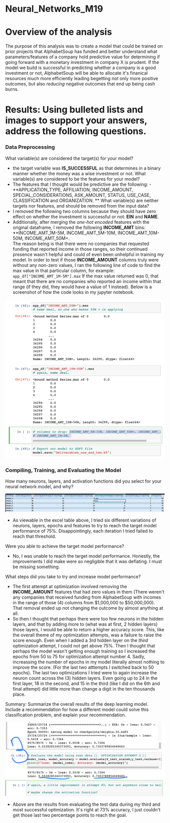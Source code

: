 # Neural_Networks_M19


# Overview of the analysis

The purpose of this analysis was to create a model that could be trained on prior projects that AlphabetSoup has funded and better understand what parameters/features of a company hold predictive value for determining if going forward with a monetary investment in company X is prudent. If the model we build is successful in predicting whether a company is a good investment or not, AlphabetSoup will be able to allocate it's finanical resources much more efficiently leading begetting not only more positive outcomes, but also *reducing* negative outcomes that end up being cash burns.  

# Results: Using bulleted lists and images to support your answers, address the following questions.

### Data Preprocessing
What variable(s) are considered the target(s) for your model?
- the target variable was **IS_SUCCESSFUL** as that determines in a binary manner whether the money was a wise investment or not. 
What variable(s) are considered to be the features for your model?
- The features that I thought would be predictive are the following: - **APPLICATION_TYPE, AFFILIATION, INCOME_AMOUNT, SPECIAL_CONSIDERATIONS, ASK_AMOUNT, STATUS, USE_CASE, CLASSIFICATION and ORGANIZATION. **
What variable(s) are neither targets nor features, and should be removed from the input data?
- I removed the following two columns because they should have zero effect on whether the investment is successful or not: **EIN** and **NAME**.  
- Additionally, after merging the *one-hot encoded* features with the original dataframe, I removed the following **INCOME_AMT** bins: **INCOME_AMT_1M-5M, INCOME_AMT_5M-10M, INCOME_AMT_10M-50M, INCOME_AMT_50M+.  
The reason being is that there were no companies that requested funding that reported income in those ranges, so their continued presence wasn't helpful and could of even been unhelpful in training my model. In order to test if those **INCOME_AMOUNT** columns truly were without any non-zero values, I ran the following line of code to find the max value in that particular column, for example: ``app_df["INCOME_AMT_1M-5M"].max``  If the max value returned was 0, that meant that there are no companies who reported an income within that range (if they did, they would have a value of 1 instead).  Below is a screenshot of how the code looks in my jupyter notebook.

![Alt_Text](https://github.com/Nickguild1993/Neural_Networks_M19/blob/main/M19_removal_income_columns.png)
      

### Compiling, Training, and Evaluating the Model

How many neurons, layers, and activation functions did you select for your neural network model, and why?

![Alt_img](https://github.com/Nickguild1993/Neural_Networks_M19/blob/main/M19_model_table_excel.png)

- As viewable in the excel table above, I tried six different variations of neurons, layers, epochs and features to try to reach the target model performance of 75%.  Disappointingly, each iteration I tried failed to reach that threshold. 

Were you able to achieve the target model performance?

- No, I was unable to reach the target model performance.  Honestly, the improvements I did make were so negligible that it was deflating.  I must be missing something.

What steps did you take to try and increase model performance?

- The first attempt at optimization involved removing the **INCOME_AMOUNT** features that had zero values in them (There weren't any companies that received funding from AlphabetSoup with incomes in the range of those (4) columns from $1,000,000 to $50,000,000).  That removal ended up not changing the outcome by almost anything at all. 
- So then I thought that perhaps there were too few neurons in the hidden layers, and that by adding more to (what was at first, 2 hidden layers) those layers, I would be able to return a higher accuracy score.  This, like the overall theme of my optimization attempts, was a failure to raise the score enough. Even when I added a 3rd hidden layer on the *third* optimization attempt, I could not get above 75%. Then I thought that perhaps the model wasn't getting enough training so I increased the epochs from 50 to 75 for optimization attempt number 4.  Sadly, increassing the number of epochs in my model literally almost nothing to improve the score. (For the last two atttempts I switched back to 50 epochs).  The last two optimizations I tried were to again increase the neuron count across the (3) hidden layers.  Even going up to 24 in the first layer, 18 in the second, and 15 in the third (like I did on the 6th and final attempt) did little more than change a digit in the ten thousands place. 

Summary: Summarize the overall results of the deep learning model. Include a recommendation for how a different model could solve this classification problem, and explain your recommendation.  

![Alt_Img](https://github.com/Nickguild1993/Neural_Networks_M19/blob/main/M19_Optimization3_best_result.png)

- Above are the results from evaluating the test data during my third and most successful optimization.  It's right at 73% accuracy, I just couldn't get those last two percentage points to reach the goal.
